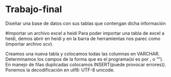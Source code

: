 # Trabajo-final
Diseñar una base de datos con sus tablas que contengan dicha información

#Importar un archivo excel a heidi
Para poder importar una tabla de excel a heidi, demos abrir en heidi y en la barra de herramientas nos parec como (importar archivo scv).

Creamos una nueva tabla y colocamos todas las columnas en VARCHAR.
Determinamos los campos de la forma que es el programa(si es por , o “”).
En manejo de filas duplicadas colocamos INSERT(puede provocar errores)).
Ponemos la decodificación en utf8: UTF-8 unicode.

